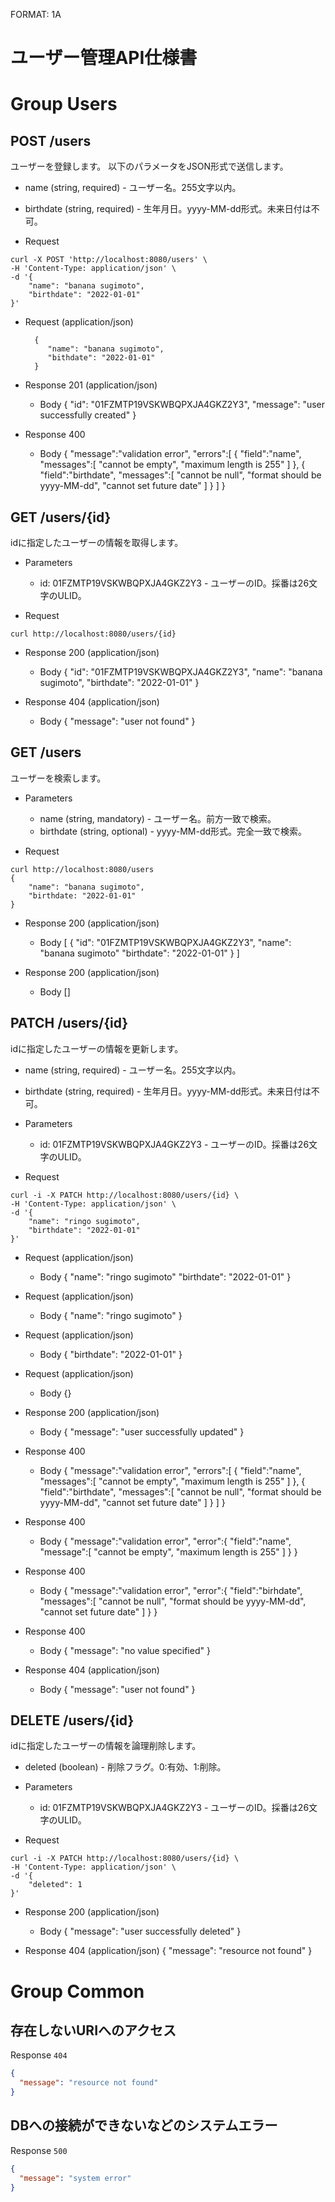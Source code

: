 FORMAT: 1A
# ユーザー管理API仕様書

# Group Users

## POST /users
ユーザーを登録します。
以下のパラメータをJSON形式で送信します。

+ name (string, required) - ユーザー名。255文字以内。
+ birthdate (string, required) - 生年月日。yyyy-MM-dd形式。未来日付は不可。

+ Request
```
curl -X POST 'http://localhost:8080/users' \
-H 'Content-Type: application/json' \
-d '{
    "name": "banana sugimoto",
    "birthdate": "2022-01-01"
}' 
```

+ Request (application/json)

        {
           "name": "banana sugimoto",
           "bithdate": "2022-01-01"
        }

+ Response 201 (application/json)
  + Body
        {
           "id": "01FZMTP19VSKWBQPXJA4GKZ2Y3",
           "message": "user successfully created"
        }

+ Response 400
  + Body
        {
           "message":"validation error",
           "errors":[
              {
                 "field":"name",
                 "messages":[
                   "cannot be empty",
                   "maximum length is 255"
                 ]
              },
              {
                 "field":"birthdate",
                 "messages":[
                   "cannot be null",
                   "format should be yyyy-MM-dd",
                   "cannot set future date"
                 ]
              }
           ]
        }

## GET /users/{id}
idに指定したユーザーの情報を取得します。

+ Parameters
  + id: 01FZMTP19VSKWBQPXJA4GKZ2Y3 - ユーザーのID。採番は26文字のULID。

+ Request
```
curl http://localhost:8080/users/{id}
```

+ Response 200 (application/json)
  + Body
        {
           "id": "01FZMTP19VSKWBQPXJA4GKZ2Y3",
           "name": "banana sugimoto",
           "birthdate": "2022-01-01"
        }

+ Response 404 (application/json)
  + Body
        {
            "message": "user not found"
        }

## GET /users
ユーザーを検索します。

+ Parameters
  + name (string, mandatory) - ユーザー名。前方一致で検索。
  + birthdate (string, optional) - yyyy-MM-dd形式。完全一致で検索。

+ Request
```
curl http://localhost:8080/users
{
    "name": "banana sugimoto",
    "birthdate: "2022-01-01"
}
```

+ Response 200 (application/json)
  + Body
        [
            {
                "id": "01FZMTP19VSKWBQPXJA4GKZ2Y3",
                "name": "banana sugimoto"
                "birthdate": "2022-01-01"
            }
        ]

+ Response 200 (application/json)
  + Body
        []

## PATCH /users/{id}
idに指定したユーザーの情報を更新します。

+ name (string, required) - ユーザー名。255文字以内。
+ birthdate (string, required) - 生年月日。yyyy-MM-dd形式。未来日付は不可。

+ Parameters
  + id: 01FZMTP19VSKWBQPXJA4GKZ2Y3 - ユーザーのID。採番は26文字のULID。

+ Request
```
curl -i -X PATCH http://localhost:8080/users/{id} \
-H 'Content-Type: application/json' \
-d '{
    "name": "ringo sugimoto",
    "birthdate": "2022-01-01"
}' 
```

+ Request (application/json)
  + Body
        {
            "name": "ringo sugimoto"
            "birthdate": "2022-01-01"
        }

+ Request (application/json)
  + Body
        {
            "name": "ringo sugimoto"
        }

+ Request (application/json)
  + Body
        {
            "birthdate": "2022-01-01"
        }

+ Request (application/json)
  + Body
        {}

+ Response 200 (application/json)
  + Body
        {
            "message": "user successfully updated"
        }

+ Response 400
  + Body
        {
            "message":"validation error",
            "errors":[
               {
                  "field":"name",
                  "messages":[
                      "cannot be empty",
                      "maximum length is 255"
                  ]
               },
               {
                  "field":"birthdate",
                  "messages":[
                      "cannot be null",
                      "format should be yyyy-MM-dd",
                      "cannot set future date"
                  ]
               }
            ]
        }

+ Response 400
  + Body
        {
            "message":"validation error",
            "error":{
                "field":"name",
                "message":[
                    "cannot be empty",
                    "maximum length is 255"
                ]
            }
        }

+ Response 400
  + Body
        {
            "message":"validation error",
            "error":{
                "field":"birhdate",
                "messages":[
                    "cannot be null",
                    "format should be yyyy-MM-dd",
                    "cannot set future date"
                ]
            }
        }

+ Response 400
  + Body
        {
            "message": "no value specified"
        }               

+ Response 404 (application/json)
  + Body
        {
            "message": "user not found"
        }

## DELETE /users/{id}
idに指定したユーザーの情報を論理削除します。

+ deleted (boolean) - 削除フラグ。0:有効、1:削除。

+ Parameters
  + id: 01FZMTP19VSKWBQPXJA4GKZ2Y3 - ユーザーのID。採番は26文字のULID。

+ Request
```
curl -i -X PATCH http://localhost:8080/users/{id} \
-H 'Content-Type: application/json' \
-d '{
    "deleted": 1
}' 
```

+ Response 200 (application/json)
  + Body
        {
            "message": "user successfully deleted"
        }

+ Response 404 (application/json)
        {
            "message": "resource not found"
        }

# Group Common

## 存在しないURIへのアクセス

Response `404`
```json
{
  "message": "resource not found"
}
```

## DBへの接続ができないなどのシステムエラー

Response `500`
```json
{
  "message": "system error"
}
```
